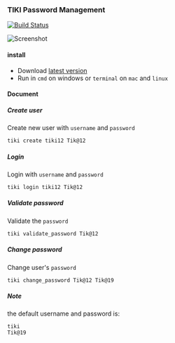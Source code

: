 ### TIKI Password Management
[![Build Status](https://travis-ci.org/lyquocnam/tiki_password_manager.svg?branch=master)](https://travis-ci.org/lyquocnam/tiki_password_manager)

![Screenshot](https://cdn.pbrd.co/images/HXH8p0Q.png)

#### install
- Download [latest version](https://github.com/lyquocnam/tiki_password_manager/releases)
- Run in `cmd` on windows or `terminal` on `mac` and `linux`

#### Document
##### Create user
Create new user with `username` and `password`
```bash
tiki create tiki12 Tik@12 
```

##### Login
Login with `username` and `password`
```bash
tiki login tiki12 Tik@12 
```

##### Validate password
Validate the `password`
```bash
tiki validate_password Tik@12 
```

##### Change password
Change user's `password`
```bash
tiki change_password Tik@12 Tik@19 
```

##### Note
the default username and password is:
```
tiki
Tik@19
```